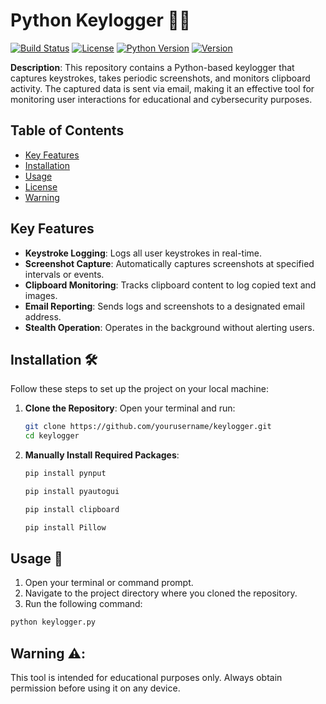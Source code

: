 # Python Keylogger 🥷🔑

[![Build Status](https://img.shields.io/badge/build-passing-brightgreen)](https://github.com/yourusername/keylogger/actions)
[![License](https://img.shields.io/badge/license-MIT-blue.svg)](https://opensource.org/licenses/MIT)
[![Python Version](https://img.shields.io/badge/python-3.8%2B-blue.svg)](https://www.python.org)
[![Version](https://img.shields.io/badge/version-1.0.0-orange.svg)](https://github.com/yourusername/keylogger/releases)

**Description**: This repository contains a Python-based keylogger that captures keystrokes, takes periodic screenshots, and monitors clipboard activity. The captured data is sent via email, making it an effective tool for monitoring user interactions for educational and cybersecurity purposes.

## Table of Contents
- [Key Features](#key-features)
- [Installation](#installation-🛠️)
- [Usage](#usage-📖)
- [License](#license-📜)
- [Warning](#warning)

## Key Features
- **Keystroke Logging**: Logs all user keystrokes in real-time.
- **Screenshot Capture**: Automatically captures screenshots at specified intervals or events.
- **Clipboard Monitoring**: Tracks clipboard content to log copied text and images.
- **Email Reporting**: Sends logs and screenshots to a designated email address.
- **Stealth Operation**: Operates in the background without alerting users.

## Installation 🛠️

Follow these steps to set up the project on your local machine:

1. **Clone the Repository**:
   Open your terminal and run:
   ```bash
   git clone https://github.com/yourusername/keylogger.git
   cd keylogger
   ```
2. **Manually Install Required Packages**:
   ```bash
   pip install pynput
   ```
   ```bash
   pip install pyautogui
   ```
   ```bash
   pip install clipboard
   ```
   ```bash
   pip install Pillow
   ```
## Usage 📖
1. Open your terminal or command prompt.
2. Navigate to the project directory where you cloned the repository.
3. Run the following command:
 ```bash
 python keylogger.py
 ```
## Warning ⚠️: 
This tool is intended for educational purposes only. Always obtain permission before using it on any device.
